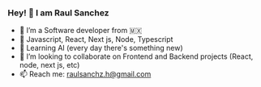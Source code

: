 ### Hey! 👋 I am Raul Sanchez

- 🔭 I’m a Software developer from 🇲🇽
- 🚀 Javascript, React, Next js, Node, Typescript 
- 🌱 Learning AI (every day there's something new)
- 👯 I’m looking to collaborate on Frontend and Backend projects (React, node, next js, etc)
- 📫 Reach me: raulsanchz.h@gmail.com

